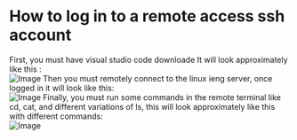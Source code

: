 # How to log in to a remote access ssh account
First, you must have visual studio code downloade It will look approximately like this :  
![Image](https://i.imgur.com/sxz2O8v.png)
Then you must remotely connect to the linux ieng server, once logged in it will look like this:  
![Image](https://i.imgur.com/jlO1yhT.png)
Finally, you must run some commands in the remote terminal like cd, cat, and different variations of ls, this will look approximately like this with different commands:   
![Image](https://i.imgur.com/twR1EUI.png)

